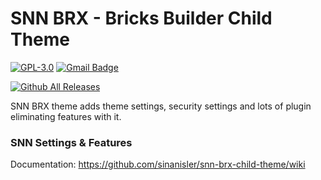 # SNN BRX - Bricks Builder Child Theme


[![GPL-3.0](https://img.shields.io/github/license/ESKYoung/shields-io-visitor-counter?logo=GNU&logoColor=FFFFFF)](https://github.com/sinanisler/snn-brx-child-theme/blob/main/license.txt)
[![Gmail Badge](https://img.shields.io/badge/-Download_Latest_Release-29903b?style=flat&logo=Download&logoColor=white)](https://sinanisler.com/snn-brx-download)


[![Github All Releases](https://sinanisler.com/tool/git-banner/download_count.php/download_count.png)](https://sinanisler.com/snn-brx-download)


SNN BRX theme adds theme settings, security settings and lots of plugin eliminating features with it. 


### SNN Settings & Features

Documentation: https://github.com/sinanisler/snn-brx-child-theme/wiki
